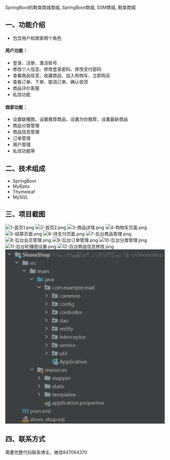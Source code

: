 SpringBoot的鞋类商城商城, SpringBoot商城, SSM商城, 鞋类商城
## 一、功能介绍
- 包含用户和商家两个角色

#### 用户功能：

- 登录、注册、激活账号
- 修改个人信息、修改登录密码、修改支付密码
- 查看商品信息、收藏商品、加入购物车、立即购买
- 查看订单、下单、取消订单、确认收货
- 商品评价客服
- 私信功能

#### 商家功能：
- 设置联播图，设置推荐商品、设置为你推荐、设置最新商品
- 商品分类管理
- 商品信息管理
- 订单管理
- 用户管理
- 私信功能等

## 二、技术组成
- SpringBoot
- MyBatis
- Thymeleaf
- MySQL

## 三、项目截图
![1-首页1.png](img/1-首页1.png)
![2-首页2.png](img/2-首页2.png)
![3-商品详情.png](img/3-商品详情.png)
![4-购物车页面.png](img/4-购物车页面.png)
![5-结算页面.png](img/5-结算页面.png)
![6-待支付页面.png](img/6-待支付页面.png)
![7-后台商品管理.png](img/7-后台商品管理.png)
![8-后台会员管理.png](img/8-后台会员管理.png)
![9-后台订单管理.png](img/9-后台订单管理.png)
![10-后台分类管理.png](img/10-后台分类管理.png)
![11-后台轮播图设置.png](img/11-后台轮播图设置.png)
![12-后台商品信息修改.png](img/12-后台商品信息修改.png)
![13-代码文件结构.png](img/13-代码文件结构.png)

## 四、联系方式
需要完整代码联系博主，微信847064370





